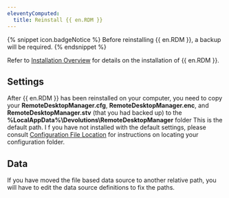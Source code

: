 ```yaml
---
eleventyComputed:
  title: Reinstall {{ en.RDM }}
---
```

{% snippet icon.badgeNotice %}
Before reinstalling {{ en.RDM }}, a backup will be required.
{% endsnippet %}

Refer to [Installation Overview](/rdm/windows/installation/client/) for details on the installation of {{ en.RDM }}.

## Settings
After {{ en.RDM }} has been reinstalled on your computer, you need to copy your **RemoteDesktopManager.cfg**, **RemoteDesktopManager.enc**, and **RemoteDesktopManager.stv** (that you had backed up) to the **%LocalAppData%\Devolutions\RemoteDesktopManager** folder This is the default path. I f you have not installed with the default settings, please consult [Configuration File Location](/rdm/windows/installation/client/configuration-file-location/) for instructions on locating your configuration folder.

## Data
If you have moved the file based data source to another relative path, you will have to edit the data source definitions to fix the paths.
